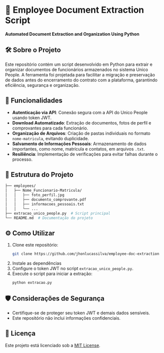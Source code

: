 
# 📂 Employee Document Extraction Script

**Automated Document Extraction and Organization Using Python**

## 🛠️ Sobre o Projeto

Este repositório contém um script desenvolvido em Python para extrair e organizar documentos de funcionários armazenados no sistema Unico People. A ferramenta foi projetada para facilitar a migração e preservação de dados antes do encerramento do contrato com a plataforma, garantindo eficiência, segurança e organização.

## 🚀 Funcionalidades

- **Autenticação via API**: Conexão segura com a API do Unico People usando token JWT.
- **Download Automatizado**: Extração de documentos, fotos de perfil e comprovantes para cada funcionário.
- **Organização de Arquivos**: Criação de pastas individuais no formato `nome-matricula`, evitando duplicidade.
- **Salvamento de Informações Pessoais**: Armazenamento de dados importantes, como nome, matrícula e contatos, em arquivos `.txt`.
- **Resiliência**: Implementação de verificações para evitar falhas durante o processo.

## 📂 Estrutura do Projeto

```bash
├── employees/
│   ├── Nome_Funcionario-Matricula/
│   │   ├── foto_perfil.jpg
│   │   ├── documento_comprovante.pdf
│   │   ├── informacoes_pessoais.txt
│   │   └── ...
├── extracao_unico_people.py  # Script principal
└── README.md  # Documentação do projeto
```

## ⚙️ Como Utilizar

1. Clone este repositório:
   ```bash
   git clone https://github.com/jhonlucassilva/employee-doc-extraction-unico.git
   ```
2. Instale as dependências
3. Configure o token JWT no script `extracao_unico_people.py`.
4. Execute o script para iniciar a extração:
   ```bash
   python extracao.py
   ```

## 🛡️ Considerações de Segurança

- Certifique-se de proteger seu token JWT e demais dados sensíveis.
- Este repositório não inclui informações confidenciais.

## 📜 Licença

Este projeto está licenciado sob a [MIT License](LICENSE).
